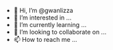 - 👋 Hi, I’m @gwanlizza
- 👀 I’m interested in ...
- 🌱 I’m currently learning ...
- 💞️ I’m looking to collaborate on ...
- 📫 How to reach me ...

<!---
gwanlizza/gwanlizza is a ✨ special ✨ repository because its `README.md` (this file) appears on your GitHub profile.
You can click the Preview link to take a look at your changes.
--->

